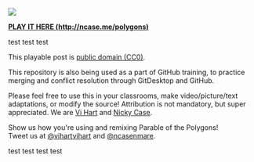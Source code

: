 ![](http://i.imgur.com/NcsRW1q.png)

**[PLAY IT HERE (http://ncase.me/polygons)](http://ncase.me/polygons)**


test test test

This playable post is [public domain (CC0)](http://creativecommons.org/publicdomain/zero/1.0).

This repository is also being used as a part of GitHub training, to practice merging and conflict resolution through GitDesktop and GitHub.

Please feel free to use this in your classrooms,
make video/picture/text adaptations,
or modify the source!
Attribution is not mandatory, but super appreciated.
We are [Vi Hart](http://vihart.com/) and [Nicky Case](http://ncase.me/).

Show us how you're using and remixing Parable of the Polygons!    
Tweet us at
[@vihartvihart](https://twitter.com/vihartvihart) and
[@ncasenmare](https://twitter.com/ncasenmare).


test test test test